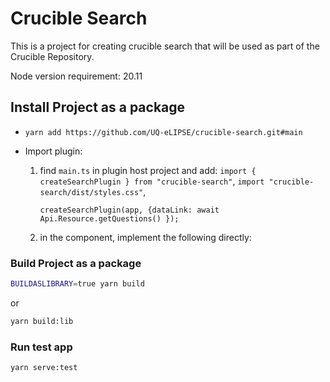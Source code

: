 # Crucible Search

This is a project for creating crucible search that will be used as part of the Crucible Repository.

Node version requirement: 20.11

## Install Project as a package

- `yarn add https://github.com/UQ-eLIPSE/crucible-search.git#main`

- Import plugin:

  1. find `main.ts` in plugin host project and add:
     `import { createSearchPlugin } from "crucible-search"`,
     `import "crucible-search/dist/styles.css"`,

     `createSearchPlugin(app, {dataLink: await Api.Resource.getQuestions() });`

  2. in the component, implement the following directly:
     <CrucibleSearch />

### Build Project as a package

```sh
BUILDASLIBRARY=true yarn build
```

or

```sh
yarn build:lib
```

### Run test app

```sh
yarn serve:test
```
